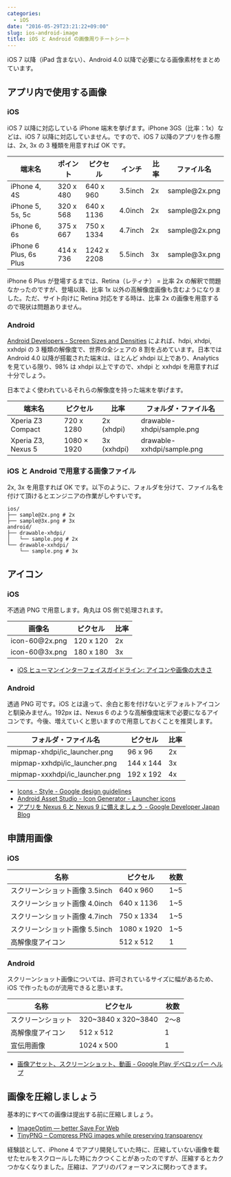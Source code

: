 ```yaml
---
categories:
  - iOS
date: "2016-05-29T23:21:22+09:00"
slug: ios-android-image
title: iOS と Android の画像周りチートシート
---
```


iOS 7 以降（iPad 含まない）、Android 4.0 以降で必要になる画像素材をまとめています。

## アプリ内で使用する画像

### iOS

iOS 7 以降に対応している iPhone 端末を挙げます。iPhone 3GS（比率：1x）などは、iOS 7 以降に対応していません。ですので、iOS 7 以降のアプリを作る際は、2x, 3x の 3 種類を用意すれば OK です。

| 端末名                 | ポイント  | ピクセル    | インチ  | 比率 | ファイル名     |
| ---------------------- | --------- | ----------- | ------- | ---- | -------------- |
| iPhone 4, 4S           | 320 x 480 | 640 x 960   | 3.5inch | 2x   | sample\@2x.png |
| iPhone 5, 5s, 5c       | 320 x 568 | 640 x 1136  | 4.0inch | 2x   | sample\@2x.png |
| iPhone 6, 6s           | 375 x 667 | 750 x 1334  | 4.7inch | 2x   | sample\@2x.png |
| iPhone 6 Plus, 6s Plus | 414 x 736 | 1242 x 2208 | 5.5inch | 3x   | sample\@3x.png |

iPhone 6 Plus が登場するまでは、Retina（レティナ） = 比率 2x の解釈で問題なかったのですが、登場以降、比率 1x 以外の高解像度画像も含むようになりました。ただ、サイト向けに Retina 対応をする時は、比率 2x の画像を用意するので現状は問題ありません。

### Android

[Android Developers - Screen Sizes and Densities](http://developer.android.com/about/dashboards/index.html#Screens) によれば、hdpi, xhdpi, xxhdpi の 3 種類の解像度で、世界の全シェアの 8 割を占めています。日本では Android 4.0 以降が搭載された端末は、ほとんど xhdpi 以上であり、Analytics を見ている限り、98% は xhdpi 以上ですので、xhdpi と xxhdpi を用意すれば十分でしょう。

日本でよく使われているそれらの解像度を持った端末を挙げます。

| 端末名             | ピクセル    | 比率        | フォルダ・ファイル名       |
| ------------------ | ----------- | ----------- | -------------------------- |
| Xperia Z3 Compact  | 720 x 1280  | 2x (xhdpi)  | drawable-xhdpi/sample.png  |
| Xperia Z3, Nexus 5 | 1080 × 1920 | 3x (xxhdpi) | drawable-xxhdpi/sample.png |

### iOS と Android で用意する画像ファイル

2x, 3x を用意すれば OK です。以下のように、フォルダを分けて、ファイル名を付けて頂けるとエンジニアの作業がしやすいです。

```
ios/
├── sample@2x.png # 2x
├── sample@3x.png # 3x
android/
├── drawable-xhdpi/
│   └── sample.png # 2x
└── drawable-xxhdpi/
    └── sample.png # 3x
```

## アイコン

### iOS

不透過 PNG で用意します。角丸は OS 側で処理されます。

| 画像名          | ピクセル  | 比率 |
| --------------- | --------- | ---- |
| icon-60\@2x.png | 120 x 120 | 2x   |
| icon-60\@3x.png | 180 x 180 | 3x   |

- [iOS ヒューマンインターフェイスガイドライン: アイコンや画像の大きさ](https://developer.apple.com/jp/documentation/UserExperience/Conceptual/MobileHIG/IconMatrix/IconMatrix.html)

### Android

透過 PNG 可です。iOS とは違って、余白と影を付けないとデフォルトアイコンと馴染みません。192px は、Nexus 6 のような高解像度端末で必要になるアイコンです。今後、増えていくと思いますので用意しておくことを推奨します。

| フォルダ・ファイル名           | ピクセル  | 比率 |
| ------------------------------ | --------- | ---- |
| mipmap-xhdpi/ic_launcher.png   | 96 x 96   | 2x   |
| mipmap-xxhdpi/ic_launcher.png  | 144 x 144 | 3x   |
| mipmap-xxxhdpi/ic_launcher.png | 192 x 192 | 4x   |

- [Icons - Style - Google design guidelines](http://www.google.com/design/spec/style/icons.html#icons-system-icons)
- [Android Asset Studio - Icon Generator - Launcher icons](http://romannurik.github.io/AndroidAssetStudio/icons-launcher.html)
- [アプリを Nexus 6 と Nexus 9 に備えましょう - Google Developer Japan Blog](http://googledevjp.blogspot.jp/2014/11/nexus-6-nexus-9.html)

## 申請用画像

### iOS

| 名称                           | ピクセル    | 枚数 |
| ------------------------------ | ----------- | ---- |
| スクリーンショット画像 3.5inch | 640 x 960   | 1~5  |
| スクリーンショット画像 4.0inch | 640 x 1136  | 1~5  |
| スクリーンショット画像 4.7inch | 750 x 1334  | 1~5  |
| スクリーンショット画像 5.5inch | 1080 x 1920 | 1~5  |
| 高解像度アイコン               | 512 x 512   | 1    |

### Android

スクリーンショット画像については、許可されているサイズに幅があるため、iOS で作ったものが流用できると思います。

| 名称               | ピクセル              | 枚数 |
| ------------------ | --------------------- | ---- |
| スクリーンショット | 320\~3840 x 320\~3840 | 2〜8 |
| 高解像度アイコン   | 512 x 512             | 1    |
| 宣伝用画像         | 1024 x 500            | 1    |

- [画像アセット、スクリーンショット、動画 - Google Play デベロッパー ヘルプ](https://support.google.com/googleplay/android-developer/answer/1078870?hl=ja)

## 画像を圧縮しましょう

基本的にすべての画像は提出する前に圧縮しましょう。

- [ImageOptim — better Save For Web](https://imageoptim.com/)
- [TinyPNG – Compress PNG images while preserving transparency](https://tinypng.com/)

経験談として、iPhone 4 でアプリ開発していた時に、圧縮していない画像を載せたセルをスクロールした時にカクつくことがあったのですが、圧縮するとカクつかなくなりました。圧縮は、アプリのパフォーマンスに関わってきます。

